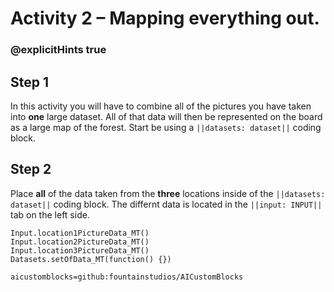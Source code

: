 # Activity 2 – Mapping everything out.

### @explicitHints true

## Step 1
In this activity you will have to combine all of the pictures you have taken into **one** large dataset. All of that data will then be represented on 
the board as a large map of the forest. Start be using a `||datasets: dataset||` coding block. 

## Step 2
Place **all** of the data taken from the **three** locations inside of the `||datasets: dataset||` coding block. The differnt data is located in the 
`||input: INPUT||` tab on the left side. 


```ghost
Input.location1PictureData_MT()
Input.location2PictureData_MT()
Input.location3PictureData_MT()
Datasets.setOfData_MT(function() {})
```

```package
aicustomblocks=github:fountainstudios/AICustomBlocks
```